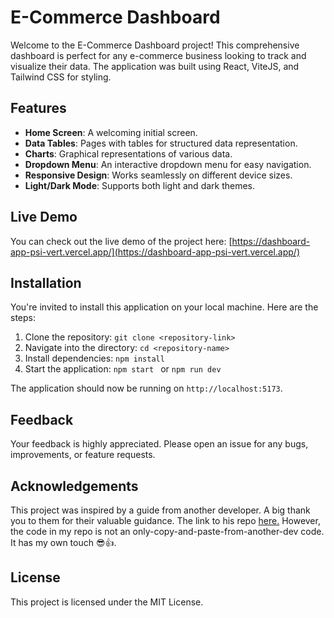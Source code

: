 # E-Commerce Dashboard

Welcome to the E-Commerce Dashboard project! This comprehensive dashboard is perfect for any e-commerce business looking to track and visualize their data. The application was built using React, ViteJS, and Tailwind CSS for styling.

## Features

- **Home Screen**: A welcoming initial screen.
- **Data Tables**: Pages with tables for structured data representation.
- **Charts**: Graphical representations of various data.
- **Dropdown Menu**: An interactive dropdown menu for easy navigation.
- **Responsive Design**: Works seamlessly on different device sizes.
- **Light/Dark Mode**: Supports both light and dark themes.

## Live Demo

You can check out the live demo of the project here: [https://dashboard-app-psi-vert.vercel.app/](https://dashboard-app-psi-vert.vercel.app/)

## Installation

You're invited to install this application on your local machine. Here are the steps:

1. Clone the repository: `git clone <repository-link>`
2. Navigate into the directory: `cd <repository-name>`
3. Install dependencies: `npm install`
4. Start the application: `npm start ` or `npm run dev`

The application should now be running on `http://localhost:5173`.

## Feedback

Your feedback is highly appreciated. Please open an issue for any bugs, improvements, or feature requests.



## Acknowledgements

This project was inspired by a guide from another developer. A big thank you to them for their valuable guidance.
The link to his repo [here.](https://github.com/adrianhajdin/project_syncfusion_dashboard)
However, the code in my repo is not an only-copy-and-paste-from-another-dev code. It has my own touch 😎👍. 

## License

This project is licensed under the MIT License.




